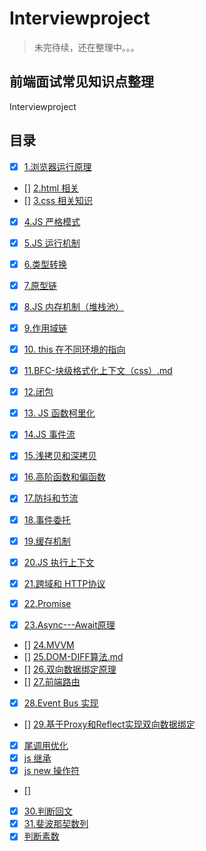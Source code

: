 # Interviewproject

>未完待续，还在整理中。。。

## 前端面试常见知识点整理

Interviewproject 

## 目录
- [x] [1.浏览器运行原理](https://github.com/fairyly/Interviewproject/blob/master/1.0%20%E6%B5%8F%E8%A7%88%E5%99%A8%E8%BF%90%E8%A1%8C%E5%8E%9F%E7%90%86.md)
- [] [2.html 相关](https://github.com/fairyly/Interviewproject/blob/master/1.1.1%20html%20%E7%9B%B8%E5%85%B3.md)
- [] [3.css 相关知识](https://github.com/fairyly/Interviewproject/blob/master/2.1.1%20css%20%E7%9B%B8%E5%85%B3%E7%9F%A5%E8%AF%86.md)
- [x] [4.JS 严格模式](https://github.com/fairyly/Interviewproject/blob/master/3.1.0%20JS%20%E4%B8%A5%E6%A0%BC%E6%A8%A1%E5%BC%8F.md)
- [x] [5.JS 运行机制](https://github.com/fairyly/Interviewproject/blob/master/3.1.1%20JS%20%E8%BF%90%E8%A1%8C%E6%9C%BA%E5%88%B6.md)
- [x] [6.类型转换](https://github.com/fairyly/Interviewproject/blob/master/3.1.2%20%E7%B1%BB%E5%9E%8B%E8%BD%AC%E6%8D%A2.md)
- [x] [7.原型链](https://github.com/fairyly/Interviewproject/blob/master/3.1.3%20%E5%8E%9F%E5%9E%8B%E9%93%BE.md)
- [x] [8.JS 内存机制（堆栈池）](https://github.com/fairyly/Interviewproject/blob/master/3.1.4%20%20JS%20%E5%86%85%E5%AD%98%E6%9C%BA%E5%88%B6%EF%BC%88%E5%A0%86%E6%A0%88%E6%B1%A0%EF%BC%89.md)
- [x] [9.作用域链](https://github.com/fairyly/Interviewproject/blob/master/3.1.5%20%E4%BD%9C%E7%94%A8%E5%9F%9F%E9%93%BE.md)
- [x] [10. this 在不同环境的指向](https://github.com/fairyly/Interviewproject/blob/master/3.1.6%20this%20%E5%9C%A8%E4%B8%8D%E5%90%8C%E7%8E%AF%E5%A2%83%E7%9A%84%E6%8C%87%E5%90%91.md)

- [x] [11.BFC-块级格式化上下文（css）.md](https://github.com/fairyly/Interviewproject/blob/master/3.1.7%20BFC-%E5%9D%97%E6%A0%BC%E5%BC%8F%E5%8C%96%E4%B8%8A%E4%B8%8B%E6%96%87.md)
- [x] [12.闭包](https://github.com/fairyly/Interviewproject/blob/master/3.1.8%20%E9%97%AD%E5%8C%85.md)
- [x] [13. JS 函数柯里化](https://github.com/fairyly/Interviewproject/blob/master/3.1.9%20JS%20%E5%87%BD%E6%95%B0%E6%9F%AF%E9%87%8C%E5%8C%96.md)
- [x] [14.JS 事件流](https://github.com/fairyly/Interviewproject/blob/master/3.2.1%20JS%20%E4%BA%8B%E4%BB%B6%E6%B5%81.md)
- [x] [15.浅拷贝和深拷贝](https://github.com/fairyly/Interviewproject/blob/master/3.2.2%20%E6%B5%85%E6%8B%B7%E8%B4%9D%E5%92%8C%E6%B7%B1%E6%8B%B7%E8%B4%9D.md)
- [x] [16.高阶函数和偏函数](https://github.com/fairyly/Interviewproject/blob/master/3.2.3%20%E9%AB%98%E9%98%B6%E5%87%BD%E6%95%B0%E5%92%8C%E5%81%8F%E5%87%BD%E6%95%B0.md)
- [x] [17.防抖和节流](https://github.com/fairyly/Interviewproject/blob/master/3.2.4%20%E9%98%B2%E6%8A%96%E5%92%8C%E8%8A%82%E6%B5%81.md)
- [x] [18.事件委托](https://github.com/fairyly/Interviewproject/blob/master/3.2.5%20%E4%BA%8B%E4%BB%B6%E5%A7%94%E6%89%98.md)
- [x] [19.缓存机制](https://github.com/fairyly/Interviewproject/blob/master/3.2.6%20%E7%BC%93%E5%AD%98%E6%9C%BA%E5%88%B6.md)
- [x] [20.JS 执行上下文](https://github.com/fairyly/Interviewproject/blob/master/3.2.7%20JS%20%E6%89%A7%E8%A1%8C%E4%B8%8A%E4%B8%8B%E6%96%87.md)
- [x] [21.跨域和 HTTP协议](https://github.com/fairyly/Interviewproject/blob/master/3.2.8%20%E8%B7%A8%E5%9F%9F%E5%92%8C%20HTTP%E5%8D%8F%E8%AE%AE.md)
- [x] [22.Promise](https://github.com/fairyly/Interviewproject/blob/master/3.2.9%20Promise%20.md)
- [x] [23.Async---Await原理](https://github.com/fairyly/Interviewproject/blob/master/3.3.1%20Async---Await%E5%8E%9F%E7%90%86.md)
- [] [24.MVVM](https://github.com/fairyly/Interviewproject/blob/master/3.3.2%20MVVM.md)
- [] [25.DOM-DIFF算法.md](https://github.com/fairyly/Interviewproject/blob/master/3.3.3%20DOM-DIFF%E7%AE%97%E6%B3%95.md)
- [] [26.双向数据绑定原理](https://github.com/fairyly/Interviewproject/blob/master/3.3.4%20%E5%8F%8C%E5%90%91%E6%95%B0%E6%8D%AE%E7%BB%91%E5%AE%9A%E5%8E%9F%E7%90%86.md)
- [] [27.前端路由](https://github.com/fairyly/Interviewproject/blob/master/3.3.5%20%E5%89%8D%E7%AB%AF%E8%B7%AF%E7%94%B1.md)
- [x] [28.Event Bus 实现](https://github.com/fairyly/Interviewproject/blob/master/3.3.6%20Event%20Bus%20%E5%AE%9E%E7%8E%B0.md)
- [] [29.基于Proxy和Reflect实现双向数据绑定](https://github.com/fairyly/Interviewproject/blob/master/3.3.7%20%E5%9F%BA%E4%BA%8EProxy%E5%92%8CReflect%E5%AE%9E%E7%8E%B0%E5%8F%8C%E5%90%91%E6%95%B0%E6%8D%AE%E7%BB%91%E5%AE%9A.md)
- [x] [尾调用优化](https://github.com/fairyly/Interviewproject/blob/master/3.3.8%20%E5%B0%BE%E8%B0%83%E7%94%A8%E4%BC%98%E5%8C%96.md)
- [x] [js 继承](https://github.com/fairyly/Interviewproject/blob/master/3.3.9%20js%20%E7%BB%A7%E6%89%BF.md)
- [x] [js new 操作符](https://github.com/fairyly/Interviewproject/blob/master/3.4.1%20js%20new%E6%93%8D%E4%BD%9C%E7%AC%A6.md)
- [] [](https://github.com/fairyly/Interviewproject/blob/master/3.4.2%20js%20%E8%AE%BE%E8%AE%A1%E6%A8%A1%E5%BC%8F.md)

- [x] [30.判断回文](https://github.com/fairyly/Interviewproject/blob/master/4.1.1%20%E5%88%A4%E6%96%AD%E5%9B%9E%E6%96%87.md)
- [x] [31.斐波那契数列](https://github.com/fairyly/Interviewproject/blob/master/4.1.2%20%E6%96%90%E6%B3%A2%E9%82%A3%E5%A5%91%E6%95%B0%E5%88%97.md)
- [x] [判断素数](https://github.com/fairyly/Interviewproject/blob/master/4.1.3%20%E5%88%A4%E6%96%AD%E7%B4%A0%E6%95%B0.md)
